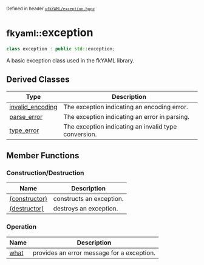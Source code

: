 <small>Defined in header [`<fkYAML/exception.hpp>`](https://github.com/fktn-k/fkYAML/blob/develop/include/fkYAML/exception.hpp)</small>

# <small>fkyaml::</small>exception

```cpp
class exception : public std::exception;
```

A basic exception class used in the fkYAML library.

## Derived Classes

| Type                                    | Description                                          |
| --------------------------------------- | ---------------------------------------------------- |
| [invalid_encoding](invalid_encoding.md) | The exception indicating an encoding error.          |
| [parse_error](parse_error.md)           | The exception indicating an error in parsing.        |
| [type_error](type_error.md)             | The exception indicating an invalid type conversion. |

## Member Functions

### Construction/Destruction

| Name                            | Description              |
| ------------------------------- | ------------------------ |
| [(constructor)](constructor.md) | constructs an exception. |
| [(destructor)](destructor.md)   | destroys an exception.   |

### Operation

| Name            | Description                                |
| --------------- | ------------------------------------------ |
| [what](what.md) | provides an error message for a exception. |
